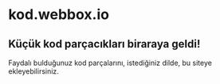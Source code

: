 # kod.webbox.io

## Küçük kod parçacıkları biraraya geldi!

Faydalı bulduğunuz kod parçalarını, istediğiniz dilde, bu siteye ekleyebilirsiniz.